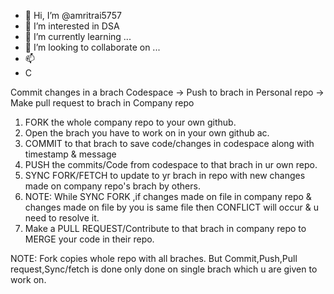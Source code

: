 - 👋 Hi, I’m @amritrai5757
- 👀 I’m interested in DSA
- 🌱 I’m currently learning ...
- 💞️ I’m looking to collaborate on ...
- 📫 
- C

Commit changes in a brach Codespace -> Push to brach in Personal repo -> Make pull request to brach in Company repo

1. FORK the whole company repo to your own github.
2. Open the brach you have to work on in your own github ac.
3. COMMIT to that brach to save code/changes in codespace along with timestamp & message
4. PUSH the commits/Code from codespace to that brach in ur own repo.
5. SYNC FORK/FETCH to update to yr brach in repo with new changes made on company repo's brach by others.
6. NOTE: While SYNC FORK ,if changes made on file in company repo & changes made on file by you is same file then CONFLICT will occur & u need to resolve it. 
7. Make a PULL REQUEST/Contribute to that brach in company repo to MERGE your code in their repo.

NOTE: Fork copies whole repo with all braches.
      But Commit,Push,Pull request,Sync/fetch is done only done on single brach which u are given to work on.
